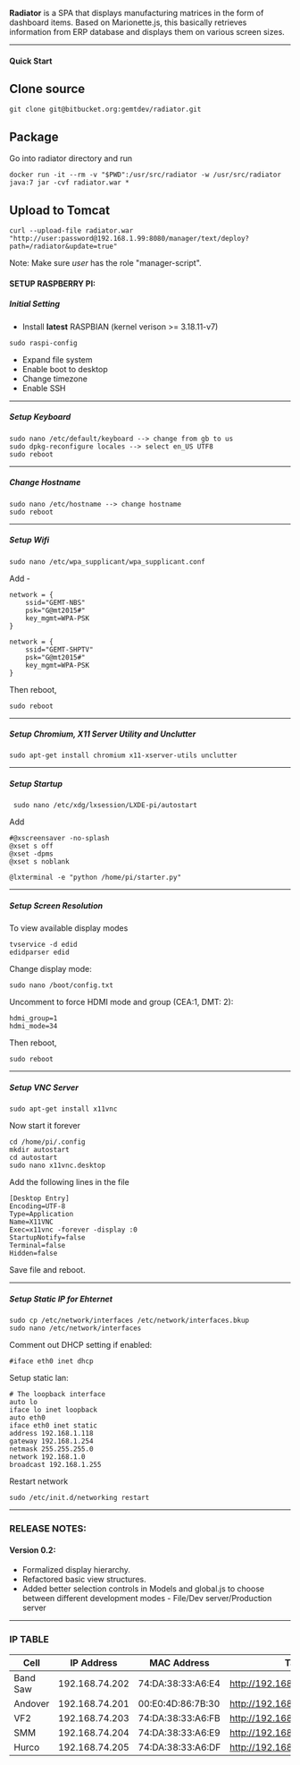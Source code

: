 **Radiator** is a SPA that displays manufacturing matrices in the form of dashboard items. Based on Marionette.js, this basically retrieves information from ERP database and displays them on various screen sizes.
* * *

#### Quick Start


## Clone source


```
git clone git@bitbucket.org:gemtdev/radiator.git
```

## Package 

Go into radiator directory and run

```
docker run -it --rm -v "$PWD":/usr/src/radiator -w /usr/src/radiator java:7 jar -cvf radiator.war *
```

## Upload to Tomcat

```
curl --upload-file radiator.war "http://user:password@192.168.1.99:8080/manager/text/deploy?path=/radiator&update=true"
```

Note: Make sure _user_ has the role "manager-script".


#### SETUP RASPBERRY PI:

##### Initial Setting

- Install **latest** RASPBIAN (kernel verison >= 3.18.11-v7)

```
sudo raspi-config
```

- Expand file system
- Enable boot to desktop
- Change timezone
- Enable SSH
* * *
##### Setup Keyboard
```
sudo nano /etc/default/keyboard --> change from gb to us
sudo dpkg-reconfigure locales --> select en_US UTF8
sudo reboot
```
* * *
##### Change Hostname
```
sudo nano /etc/hostname --> change hostname
sudo reboot
```
* * *
##### Setup Wifi

```
sudo nano /etc/wpa_supplicant/wpa_supplicant.conf
```

Add -

```
network = {
    ssid="GEMT-NBS"
    psk="G@mt2015#"
    key_mgmt=WPA-PSK
}

network = {
    ssid="GEMT-SHPTV"
    psk="G@mt2015#"
    key_mgmt=WPA-PSK
}
```

Then reboot,
```
sudo reboot
```
* * *
##### Setup Chromium, X11 Server Utility and Unclutter
```
sudo apt-get install chromium x11-xserver-utils unclutter
```
* * *
##### Setup Startup
```
 sudo nano /etc/xdg/lxsession/LXDE-pi/autostart
```
Add

```
#@xscreensaver -no-splash
@xset s off
@xset -dpms
@xset s noblank

@lxterminal -e "python /home/pi/starter.py"
```
* * *
##### Setup Screen Resolution
To view available display modes
```
tvservice -d edid
edidparser edid
```

Change display mode:
```
sudo nano /boot/config.txt
```

Uncomment to force HDMI mode and group (CEA:1, DMT: 2):
```
hdmi_group=1
hdmi_mode=34
```

Then reboot,
```
sudo reboot
```
* * *
##### Setup VNC Server
```
sudo apt-get install x11vnc
```

Now start it forever
```
cd /home/pi/.config
mkdir autostart
cd autostart
sudo nano x11vnc.desktop
```

Add the following lines in the file
```
[Desktop Entry]
Encoding=UTF-8
Type=Application
Name=X11VNC
Exec=x11vnc -forever -display :0
StartupNotify=false
Terminal=false
Hidden=false
```
Save file and reboot.
* * *
##### Setup Static IP for Ehternet
```
sudo cp /etc/network/interfaces /etc/network/interfaces.bkup
sudo nano /etc/network/interfaces
```
Comment out DHCP setting if enabled:
```
#iface eth0 inet dhcp
```

Setup static lan:
```
# The loopback interface
auto lo
iface lo inet loopback
auto eth0
iface eth0 inet static
address 192.168.1.118  
gateway 192.168.1.254
netmask 255.255.255.0
network 192.168.1.0
broadcast 192.168.1.255
```

Restart network
```
sudo /etc/init.d/networking restart
```
* * *
### RELEASE NOTES:

#### Version 0.2:
- Formalized display hierarchy.
- Refactored basic view structures.
- Added better selection controls in Models and global.js to choose between different development modes - File/Dev server/Production server

* * *

### IP TABLE

|Cell|IP Address|MAC Address|Target URL|
|----|-----------|-----------|-----------|
|Band Saw|192.168.74.202|74:DA:38:33:A6:E4|http://192.168.74.250/radiator/#101|
|Andover|192.168.74.201|00:E0:4D:86:7B:30|http://192.168.74.110/andover|
|VF2|192.168.74.203|74:DA:38:33:A6:FB|http://192.168.74.110/VF2|
|SMM|192.168.74.204|74:DA:38:33:A6:E9|http://192.168.74.110/SMM|
|Hurco|192.168.74.205|74:DA:38:33:A6:DF|http://192.168.74.110/Hurco|
